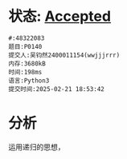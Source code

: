 # 状态: [Accepted](http://dsbpython.openjudge.cn/dspythonbook/solution/48322083/)
```
#:48322083
题目:P0140
提交人:吴钧然2400011154(wwjjjrrr)
内存:3680kB
时间:198ms
语言:Python3
提交时间:2025-02-21 18:53:42
```
# 分析
运用递归的思想，
